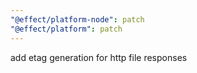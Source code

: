 ```yaml
---
"@effect/platform-node": patch
"@effect/platform": patch
---
```


add etag generation for http file responses
